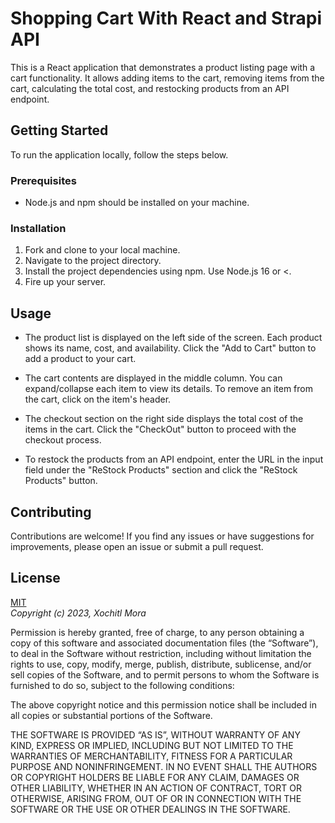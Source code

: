 # Shopping Cart With React and Strapi API

This is a React application that demonstrates a product listing page with a cart functionality. It allows adding items to the cart, removing items from the cart, calculating the total cost, and restocking products from an API endpoint.

## Getting Started

To run the application locally, follow the steps below.

### Prerequisites

- Node.js and npm should be installed on your machine.

### Installation

1. Fork and clone to your local machine. 
2. Navigate to the project directory.
3. Install the project dependencies using npm. Use Node.js 16 or <.
4. Fire up your server.

## Usage

- The product list is displayed on the left side of the screen. Each product shows its name, cost, and availability. Click the "Add to Cart" button to add a product to your cart.

- The cart contents are displayed in the middle column. You can expand/collapse each item to view its details. To remove an item from the cart, click on the item's header.

- The checkout section on the right side displays the total cost of the items in the cart. Click the "CheckOut" button to proceed with the checkout process.

- To restock the products from an API endpoint, enter the URL in the input field under the "ReStock Products" section and click the "ReStock Products" button.

## Contributing

Contributions are welcome! If you find any issues or have suggestions for improvements, please open an issue or submit a pull request.

## License
<a href="https://opensource.org/license/mit/"> MIT </a> <br/>
*Copyright (c) 2023, Xochitl Mora*

Permission is hereby granted, free of charge, to any person obtaining a copy of this software and associated documentation files (the “Software”), to deal in the Software without restriction, including without limitation the rights to use, copy, modify, merge, publish, distribute, sublicense, and/or sell copies of the Software, and to permit persons to whom the Software is furnished to do so, subject to the following conditions:

The above copyright notice and this permission notice shall be included in all copies or substantial portions of the Software.

THE SOFTWARE IS PROVIDED “AS IS”, WITHOUT WARRANTY OF ANY KIND, EXPRESS OR IMPLIED, INCLUDING BUT NOT LIMITED TO THE WARRANTIES OF MERCHANTABILITY, FITNESS FOR A PARTICULAR PURPOSE AND NONINFRINGEMENT. IN NO EVENT SHALL THE AUTHORS OR COPYRIGHT HOLDERS BE LIABLE FOR ANY CLAIM, DAMAGES OR OTHER LIABILITY, WHETHER IN AN ACTION OF CONTRACT, TORT OR OTHERWISE, ARISING FROM, OUT OF OR IN CONNECTION WITH THE SOFTWARE OR THE USE OR OTHER DEALINGS IN THE SOFTWARE.
